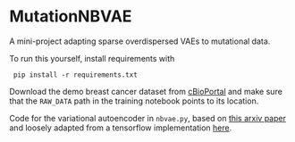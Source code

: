 # MutationNBVAE
A mini-project adapting sparse overdispersed VAEs to mutational data.

To run this yourself, install requirements with 

``` pip install -r requirements.txt```

Download the demo breast cancer dataset from [cBioPortal](https://www.cbioportal.org/study/summary?id=breast_msk_2018) and make sure that the `RAW_DATA` path in the training notebook points to its location.

Code for the variational autoencoder in `nbvae.py`, based on [this arxiv paper](https://arxiv.org/pdf/1905.00616) and loosely adapted from a tensorflow implementation [here](https://github.com/ethanhezhao/NBVAE/tree/master).
